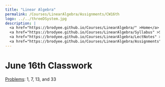 ```yaml
---
title: "Linear Algebra"
permalink: /Courses/LinearAlgebra/Assignments/CW16th
logo: ../../threeDSystem.jpg
description: |
  <a href="https://brodyee.github.io/Courses/LinearAlgebra/" >Home</a> <br />
  <a href="https://brodyee.github.io/Courses/LinearAlgebra/Syllabus" >Syllabus</a> <br />
  <a href="https://brodyee.github.io/Courses/LinearAlgebra/LectNotes" >Lecture Notes</a> <br />
  <a href="https://brodyee.github.io/Courses/LinearAlgebra/Assignments" >Assignments</a>
---
```


# June 16th Classwork

[Problems](https://brodyee.github.io/Courses/LinearAlgebra/HWs/coordVectQs.pdf): 1, 7, 13, and 33
